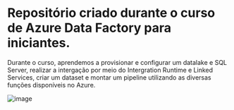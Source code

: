 # Repositório criado durante o curso de Azure Data Factory para iniciantes. 

Durante o curso, aprendemos a provisionar e configurar um datalake e SQL Server, realizar a intergação por meio do Intergration Runtime e Linked Services, criar um dataset e montar um pipeline utilizando as diversas funções disponíveis no Azure.


![image](https://user-images.githubusercontent.com/86981990/202924327-8b8adc10-a7ae-42a8-9f01-3152fea92d7a.png)
